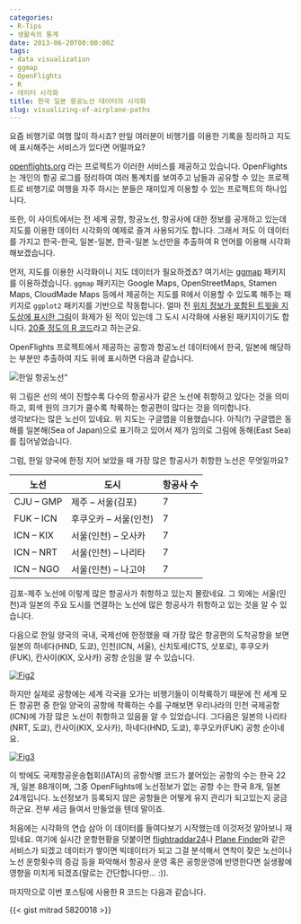 ```yaml
---
categories:
- R-Tips
- 생활속의 통계
date: 2013-06-20T00:00:00Z
tags:
- data visualization
- ggmap
- OpenFlights
- R
- 데이터 시각화
title: 한국 일본 항공노선 데이터의 시각화
slug: visualizing-of-airplane-paths
---
```


요즘 비행기로 여행 많이 하시죠? 만일 여러분이 비행기를 이용한 기록을 정리하고 지도에 표시해주는 서비스가 있다면 어떨까요? 

[openflights.org][1] 라는 프로젝트가 이러한 서비스를 제공하고 있습니다. OpenFlights는 개인의 항공 로그를 정리하여 여러 통계치를 보여주고 남들과 공유할 수 있는 프로젝트로 비행기로 여행을 자주 하시는 분들은 재미있게 이용할 수 있는 프로젝트의 하나입니다. 

또한, 이 사이트에서는 전 세계 공항, 항공노선, 항공사에 대한 정보를 공개하고 있는데 지도를 이용한 데이터 시각화의 예제로 즐겨 사용되기도 합니다. 그래서 저도 이 데이터를 가지고 한국-한국, 일본-일본, 한국-일본 노선만을 추출하여 R 언어를 이용해 시각화해보겠습니다. 


먼저, 지도를 이용한 시각화이니 지도 데이터가 필요하겠죠? 여기서는 [ggmap][2] 패키지를 이용하겠습니다. `ggmap` 패키지는 Google Maps, OpenStreetMaps, Stamen Maps, CloudMade Maps 등에서 제공하는 지도를 R에서 이용할 수 있도록 해주는 패키지로 `ggplot2` 패키지를 기반으로 작동합니다. 얼마 전 [위치 정보가 포함된 트윗을 지도상에 표시한 그림][3]이 화제가 된 적이 있는데 그 도시 시각화에 사용된 패키지이기도 합니다. [20줄 정도의 R 코드][4]라고 하는군요. 

OpenFlights 프로젝트에서 제공하는 공항과 항공노선 데이터에서 한국, 일본에 해당하는 부분만 추출하여 지도 위에 표시하면 다음과 같습니다. 

<img src="http://i2.wp.com/farm3.staticflickr.com/2845/9085732328_24f7b85ee0_o.png?w=550" alt="한일 항공노선" data-recalc-dims="1" />&ldquo; 

위 그림은 선의 색이 진할수록 다수의 항공사가 같은 노선에 취항하고 있다는 것을 의미하고, 회색 원의 크기가 클수록 착륙하는 항공편이 많다는 것을 의미합니다.  
생각보다는 많은 노선이 있네요. 위 지도는 구글맵을 이용했습니다. 아직(?) 구글맵은 동해를 일본해(Sea of Japan)으로 표기하고 있어서 제가 임의로 그림에 동해(East Sea)를 집어넣었습니다. 

그럼, 한일 양국에 한정 지어 보았을 때 가장 많은 항공사가 취항한 노선은 무엇일까요?

| 노선              | 도시                  | 항공사 수 |
| --------------- | ------------------- | ----- |
| CJU &#8211; GMP | 제주 &#8211; 서울(김포)   | 7     |
| FUK &#8211; ICN | 후쿠오카 &#8211; 서울(인천) | 7     |
| ICN &#8211; KIX | 서울(인천) &#8211; 오사카  | 7     |
| ICN &#8211; NRT | 서울(인천) &#8211; 나리타  | 7     |
| ICN &#8211; NGO | 서울(인천) &#8211; 나고야  | 7     |

김포-제주 노선에 이렇게 많은 항공사가 취항하고 있는지 몰랐네요. 그 외에는 서울(인천)과 일본의 주요 도시를 연결하는 노선에 많은 항공사가 취항하고 있는 것을 알 수 있습니다. 

다음으로 한일 양국의 국내, 국제선에 한정했을 때 가장 많은 항공편의 도착공항을 보면 일본의 하네다(HND, 도쿄), 인천(ICN, 서울), 신치토세(CTS, 삿포로), 후쿠오카(FUK), 칸사이(KIX, 오사카) 공항 순임을 알 수 있습니다. 

[<img src="http://i2.wp.com/farm8.staticflickr.com/7351/9090870270_3e53f16231_o.png?resize=550%2C321" alt="Fig2" data-recalc-dims="1" />][5]

하지만 실제로 공항에는 세계 각국을 오가는 비행기들이 이착륙하기 때문에 전 세계 모든 항공편 중 한일 양국의 공항에 착륙하는 수를 구해보면 우리나라의 인천 국제공항(ICN)에 가장 많은 노선이 취항하고 있음을 알 수 있었습니다. 그다음은 일본의 나리타(NRT, 도쿄), 칸사이(KIX, 오사카), 하네다(HND, 도쿄), 후쿠오카(FUK) 공항 순이네요.

[<img src="http://i0.wp.com/farm8.staticflickr.com/7432/9090870244_5d6cdfb574_o.png?resize=550%2C321" alt="Fig3" data-recalc-dims="1" />][6]

이 밖에도 국제항공운송협회(IATA)의 공항식별 코드가 붙어있는 공항의 수는 한국 22개, 일본 88개이며, 그중 OpenFlights에 노선정보가 없는 공항 수는 한국 8개, 일본 24개입니다. 노선정보가 등록되지 않은 공항들은 어떻게 유지 관리가 되고있는지 궁금하군요. 전부 세금 들여서 만들었을 텐데 말이죠. 

처음에는 시각화의 연습 삼아 이 데이터를 들여다보기 시작했는데 이것저것 알아보니 재밌네요. 여기에 실시간 운항현황을 덧붙이면 [flightraddar24][7]나 [Plane Finder][8]와 같은 서비스가 되겠고 데이터가 쌓이면 빅데이터가 되고 그걸 분석해서 연착이 잦은 노선이나 노선 운항횟수의 증감 등을 파악해서 항공사 운영 혹은 공항운영에 반영한다면 실생활에 영향을 미치게 되겠죠(말로는 간단합니다만&hellip; :)).

마지막으로 이번 포스팅에 사용한 R 코드는 다음과 같습니다. 

{{< gist mitrad 5820018 >}}

 [1]: http://openflights.org/
 [2]: http://cran.r-project.org/web/packages/ggmap/index.html
 [3]: https://blog.twitter.com/2013/geography-tweets-3
 [4]: https://twitter.com/miguelrios/status/340506256534024193
 [5]: http://www.flickr.com/photos/woosung/9090870270/ "Fig2 by Woosung Yang, on Flickr"
 [6]: http://www.flickr.com/photos/woosung/9090870244/ "Fig3 by Woosung Yang, on Flickr"
 [7]: http://www.flightradar24.com/
 [8]: http://planefinder.net/